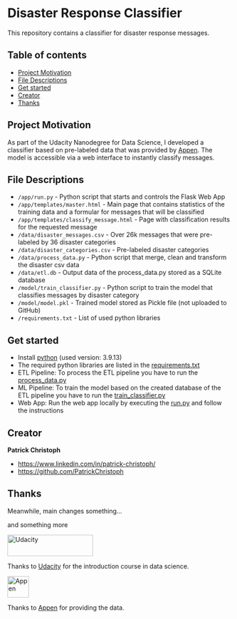# Disaster Response Classifier
This repository contains a classifier for disaster response messages.

## Table of contents
- [Project Motivation](#project-motivation)
- [File Descriptions](#file-descriptions)
- [Get started](#get-started)
- [Creator](#creator)
- [Thanks](#thanks)

## Project Motivation
As part of the Udacity Nanodegree for Data Science, I developed a classifier based on pre-labeled data that was
provided by [Appen](https://www.appen.com). The model is accessible via a web interface to instantly classify
messages.

## File Descriptions
- `/app/run.py` - Python script that starts and controls the Flask Web App
- `/app/templates/master.html` - Main page that contains statistics of the training data and a formular for 
messages that will be classified
- `/app/templates/classify_message.html` - Page with classification results for the requested message
- `/data/disaster_messages.csv` - Over 26k messages that were pre-labeled by 36 disaster categories
- `/data/disaster_categories.csv` - Pre-labeled disaster categories
- `/data/process_data.py` - Python script that merge, clean and transform the disaster csv data
- `/data/etl.db` - Output data of the process_data.py stored as a SQLite database
- `/model/train_classifier.py` - Python script to train the model that classifies messages by disaster category
- `/model/model.pkl` - Trained model stored as Pickle file (not uploaded to GitHub)
- `/requirements.txt` - List of used python libraries

## Get started
- Install [python](https://www.python.org/downloads/) (used version: 3.9.13)
- The required python libraries are listed in the [requirements.txt](https://github.com/PatrickChristoph/disaster_response/tree/main/requirements.txt)
- ETL Pipeline: To process the ETL pipeline you have to run the [process_data.py](https://github.com/PatrickChristoph/disaster_response/tree/main/data/process_data.py)
- ML Pipeline: To train the model based on the created database of the ETL pipeline you have to run the [train_classifier.py](https://github.com/PatrickChristoph/disaster_response/tree/main/data/train_classifier.py)
- Web App: Run the web app locally by executing the [run.py](https://github.com/PatrickChristoph/disaster_response/tree/main/app/run.py) and follow the instructions

## Creator

**Patrick Christoph**
- <https://www.linkedin.com/in/patrick-christoph/>
- <https://github.com/PatrickChristoph>

## Thanks

Meanwhile, main changes something...

and something more

<a href="https://www.udacity.com/">
  <img src="https://www.udacity.com/images/svgs/udacity-tt-logo.svg" alt="Udacity" width="192" height="48">
</a>

Thanks to [Udacity](https://www.udacity.com/) for the introduction course in data science.

<a href="https://www.appen.com/">
  <img src="https://companieslogo.com/img/orig/APX.AX_BIG-d8c7efa0.png" alt="Appen" height="48">
</a>

Thanks to [Appen](https://www.appen.com/) for providing the data.
